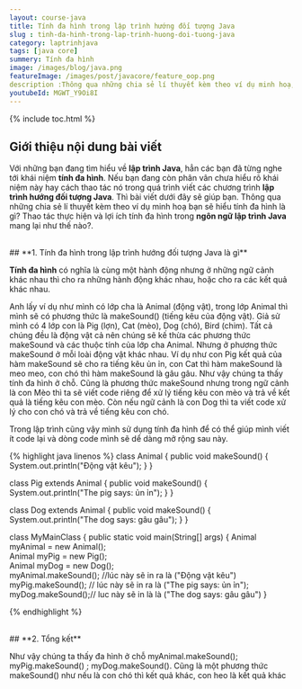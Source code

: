 ```yaml
---
layout: course-java
title: Tính đa hình trong lập trình hướng đối tượng Java
slug : tinh-da-hinh-trong-lap-trinh-huong-doi-tuong-java
category: laptrinhjava
tags: [java core]
summery: Tính đa hình  
image: /images/blog/java.png
featureImage: /images/post/javacore/feature_oop.png
description :Thông qua những chia sẻ lí thuyết kèm theo ví dụ minh hoạ, bài viết giúp bạn hiểu được tính đa hình trong lập trình Java là gì. Áp dụng được tính đa hình vào quá trình viết các chương trình lập trình hướng đối tượng Java. Từ đó nhận ra được những lợi ích của tính đa hình mang lại trong lập trình Java. 
youtubeId: MGWT_Y9Oi8I
---
```


{% include toc.html %}

## **Giới thiệu nội dung bài viết**

Với những bạn đang tìm hiểu về <b>lập trình Java</b>, hẳn các bạn đã từng nghe tới khái niệm <b>tính đa hình</b>. Nếu bạn đang còn phân vân chưa hiểu rõ khái niệm này hay cách thao tác nó trong quá trình viết các chương trình <b>lập trình hướng đối tượng Java</b>. Thì bài viết dưới đây sẽ giúp bạn. Thông qua những chia sẻ lí thuyết kèm theo ví dụ minh hoạ bạn sẽ hiểu tính đa hình là gì? Thao tác thực hiện và lợi ích tính đa hình trong <b>ngôn ngữ lập trình Java</b> mang lại như thế nào?.

<br>
## **1. Tính đa hình trong lập trình hướng đối tượng Java là gì**

<b>Tính đa hình</b> có nghĩa là cùng một hành động nhưng ở những ngữ cảnh khác nhau thì cho ra những hành động khác nhau, hoặc cho ra các kết quả khác nhau.

Anh lấy ví dụ như mình có lớp cha là Animal (động vật), trong lớp Animal thì mình sẽ có phương thức là makeSound() (tiếng kêu của động vật). Giả sử mình có 4 lớp con là Pig (lợn), Cat (mèo), Dog (chó), Bird (chim). Tất cả chúng đều là động vật cả nên chúng sẽ kế thừa các phương thức makeSound và các thuộc tính của lớp cha Animal. Nhưng ở phương thức makeSound ở mỗi loài động vật khác nhau. Ví dụ như con Pig kết quả của hàm makeSound sẽ cho ra tiếng kêu ủn ỉn, con Cat thì hàm makeSound là meo meo, con chó thì hàm makeSound là gâu gâu. Như vậy chúng ta thấy tính đa hình ở chỗ. Cũng là phương thức makeSound nhưng trong ngữ cảnh là con Mèo thì ta sẽ viết code riêng để xử lý tiếng kêu con mèo và trả về kết quả là tiếng kêu con mèo. Còn nếu ngữ cảnh là con Dog thì ta viết code xử lý cho con chó và trả về tiếng kêu con chó.

Trong lập trình cũng vậy mình sử dụng tính đa hình để có thể giúp mình viết ít code lại và dòng code mình sẽ dể dàng mở rộng sau này.

{% highlight java linenos %}
class Animal {
  public void makeSound() {
    System.out.println("Động vật kêu");
  }
}

class Pig extends Animal {
  public void makeSound() {
    System.out.println("The pig says: ủn ỉn");
  }
}

class Dog extends Animal {
  public void makeSound() {
    System.out.println("The dog says: gâu gâu");
  }
}


class MyMainClass {
  public static void main(String[] args) {
    Animal myAnimal = new Animal();  
    Animal myPig = new Pig();  
    Animal myDog = new Dog();  
    myAnimal.makeSound(); //lúc này sẽ in ra là ("Động vật kêu")
    myPig.makeSound(); // lúc này sẽ in ra là ("The pig says: ủn ỉn");
    myDog.makeSound();// luc này sẽ in là là ("The dog says: gâu gâu")
  }

{% endhighlight %}

<br>
## **2. Tổng kết**

Như vậy chúng ta thấy đa hình ở chỗ myAnimal.makeSound(); myPig.makeSound() ; myDog.makeSound(). Cũng là một phương thức makeSound() như nếu là con chó thì kết quả khác, con heo là kết quả khác
